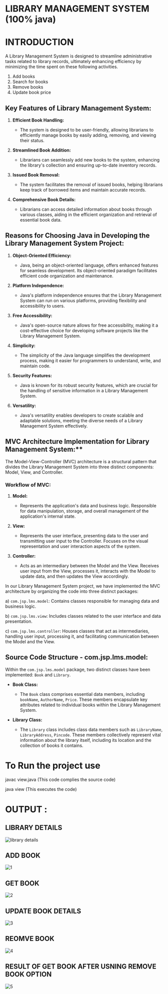 # <h1>LIBRARY MANAGEMENT SYSTEM (100% java)<h1>

# INTRODUCTION 

A Library Management System is designed to streamline administrative tasks related to library records, ultimately enhancing efficiency by minimizing the time spent on these following activities.

1) Add books
2) Search for books
3) Remove books
4) Update book price

## Key Features of Library Management System:

1. **Efficient Book Handling:**
   - The system is designed to be user-friendly, allowing librarians to efficiently manage books by easily adding, removing, and viewing their status.

2. **Streamlined Book Addition:**
   - Librarians can seamlessly add new books to the system, enhancing the library's collection and ensuring up-to-date inventory records.

3. **Issued Book Removal:**
   - The system facilitates the removal of issued books, helping librarians keep track of borrowed items and maintain accurate records.

4. **Comprehensive Book Details:**
   - Librarians can access detailed information about books through various classes, aiding in the efficient organization and retrieval of essential book data.

## Reasons for Choosing Java in Developing the Library Management System Project:

1. **Object-Oriented Efficiency:**
   - Java, being an object-oriented language, offers enhanced features for seamless development. Its object-oriented paradigm facilitates efficient code organization and maintenance.

2. **Platform Independence:**
   - Java's platform independence ensures that the Library Management System can run on various platforms, providing flexibility and accessibility to users.

3. **Free Accessibility:**
   - Java's open-source nature allows for free accessibility, making it a cost-effective choice for developing software projects like the Library Management System.

4. **Simplicity:**
   - The simplicity of the Java language simplifies the development process, making it easier for programmers to understand, write, and maintain code.

5. **Security Features:**
   - Java is known for its robust security features, which are crucial for the handling of sensitive information in a Library Management System.

6. **Versatility:**
   - Java's versatility enables developers to create scalable and adaptable solutions, meeting the diverse needs of a Library Management System effectively.
  
## MVC Architecture Implementation for Library Management System:**

The Model-View-Controller (MVC) architecture is a structural pattern that divides the Library Management System into three distinct components: Model, View, and Controller.

### **Workflow of MVC:**
1. **Model:**
   - Represents the application's data and business logic. Responsible for data manipulation, storage, and overall management of the application's internal state.

2. **View:**
   - Represents the user interface, presenting data to the user and transmitting user input to the Controller. Focuses on the visual representation and user interaction aspects of the system.

3. **Controller:**
   - Acts as an intermediary between the Model and the View. Receives user input from the View, processes it, interacts with the Model to update data, and then updates the View accordingly.

In our Library Management System project, we have implemented the MVC architecture by organizing the code into three distinct packages:

a) `com.jsp.lms.model`: Contains classes responsible for managing data and business logic.

b) `com.jsp.lms.view`: Includes classes related to the user interface and data presentation.

c) `com.jsp.lms.controller`: Houses classes that act as intermediaries, handling user input, processing it, and facilitating communication between the Model and the View.

## Source Code Structure - com.jsp.lms.model:

Within the `com.jsp.lms.model` package, two distinct classes have been implemented: `Book` and `Library`.

- **Book Class:**
  - The `Book` class comprises essential data members, including `bookName`, `AuthorName`, `Price`. These members encapsulate key attributes related to individual books within the Library Management System.

- **Library Class:**
  - The `Library` class includes class data members such as `LibraryName`, `LibraryAddress`, `Pincode`. These members collectively represent vital information about the library itself, including its location and the collection of books it contains.

# To Run the project use 
javac view.java (This code complies the source code)

java view (This executes the code)


# OUTPUT :

## LIBRARY DETAILS
![library details](https://github.com/abhaygupta7121/Library_management_system/assets/78422889/11bab82a-457a-43f0-8e6b-b6abf4dbea72)

## ADD BOOK
![1](https://github.com/abhaygupta7121/Library_management_system/assets/78422889/866f0f4a-e646-40b3-b53e-2f10bd348230)

## GET BOOK
![2](https://github.com/abhaygupta7121/Library_management_system/assets/78422889/d451ea50-a6c7-4a9f-b986-f70d2e2eb26d)

## UPDATE BOOK DETAILS
![3](https://github.com/abhaygupta7121/Library_management_system/assets/78422889/252665d0-4797-4502-92c2-5a4f18b2761e)

## REOMVE BOOK
![4](https://github.com/abhaygupta7121/Library_management_system/assets/78422889/08da0e0f-5358-44eb-9c15-cc0f817e5b48)

## RESULT OF GET BOOK AFTER USNING REMOVE BOOK OPTION 
![5](https://github.com/abhaygupta7121/Library_management_system/assets/78422889/4e4710b4-dcc5-4243-8008-33f4ea1d98df)























